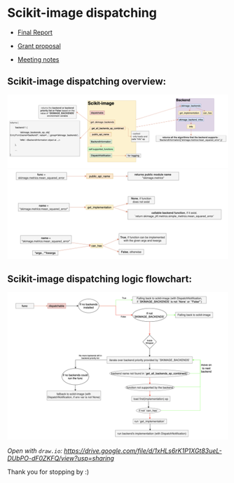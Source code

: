 # Scikit-image dispatching

- [Final Report](/scikit-image/Dispatching(NumFOCUS_SDG_2024_R3)/final_report.md)

- [Grant proposal](https://github.com/Schefflera-Arboricola/blogs/blob/main/archive/grant_proposals/scikit_image_NumFOCUS_SDG_R3_2024.md)

- [Meeting notes](/scikit-image/Dispatching(NumFOCUS_SDG_2024_R3)/scikit-image_dispatching_meetings_notes.md)

## Scikit-image dispatching overview:

![scikit-image dispatching overview](../Dispatching(NumFOCUS_SDG_2024_R3)/assets/static/a_juneja_dispatching_overview_1.png)
![scikit-image dispatching overview](../Dispatching(NumFOCUS_SDG_2024_R3)/assets/static/a_juneja_dispatching_overview_2.png)

## Scikit-image dispatching logic flowchart:

![scikit-image dispatching_logic_flowchart](../Dispatching(NumFOCUS_SDG_2024_R3)/assets/static/a_juneja_dispatching_logic_flowchart.png)

_Open with `draw.io`: https://drive.google.com/file/d/1xHLs6rK1P1XGt83ueL-DUbPO-dF0ZKFQ/view?usp=sharing_



Thank you for stopping by :)

